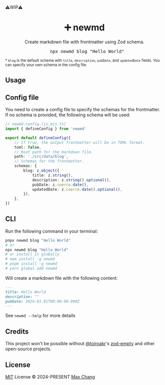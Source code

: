 ⚠️WIP⚠️

<h1 align="center">➕ newmd </h1>

<p align="center">Create markdown file with frontmatter using Zod schema.</p>

<pre align="center">
  npx newmd blog "Hello World"
</pre>

<sup>\* `blog` is the default schema with `title`, `description`, `pubDate`, and `updatedDate` fields. You can specify your own schema in the config file.</sup>

## Usage

## Config file

You need to create a config file to specify the schemas for the frontmatter. If no schema is provided, the following schema will be used:

```ts
// newmd.config.[js,mjs.ts]
import { defineConfig } from 'newmd'

export default defineConfig({
    // If true, the output frontmatter will be in TOML format.
    toml: false,
    // Root path for the markdown file.
    path: './src/data/blog',
    // Schemas for the frontmatter.
    schemas: {
        blog: z.object({
            title: z.string(),
            description: z.string().optional(),
            pubDate: z.coerce.date(),
            updatedDate: z.coerce.date().optional(),
        }),
    },
})
```

## CLI

Run the following command in your terminal:

```sh
pnpx newmd blog "Hello World"
# or
npx newmd blog "Hello World"
# or install it globally
# npm install -g newmd
# pnpm install -g newmd
# yarn global add newmd
```

Will create a markdown file with the following content:

```md
---
title: Hello World
description: ""
pubDate: 2024-01-01T00:00:00.000Z
---
```

See `newmd --help` for more details

## Credits

This project won't be possible without [@toiroakr](https://github.com/toiroakr)'s [zod-empty](https://github.com/toiroakr/zod-empty/) and other open-source projects.

## License

[MIT](./LICENSE) License © 2024-PRESENT [Max Chang](https://github.com/maxchang3)

